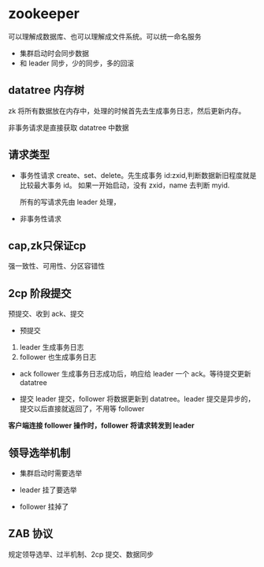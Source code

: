 # zookeeper

可以理解成数据库、也可以理解成文件系统。可以统一命名服务

- 集群启动时会同步数据
- 和 leader 同步，少的同步，多的回滚

## datatree 内存树

zk 将所有数据放在内存中，处理的时候首先去生成事务日志，然后更新内存。

非事务请求是直接获取 datatree 中数据

## 请求类型

- 事务性请求
  create、set、delete。先生成事务 id:zxid,判断数据新旧程度就是比较最大事务 id。
  如果一开始启动，没有 zxid，name 去判断 myid.

  所有的写请求先由 leader 处理，

- 非事务性请求

## cap,zk只保证cp

强一致性、可用性、分区容错性

## 2cp 阶段提交

预提交、收到 ack、提交

- 预提交

1. leader 生成事务日志
2. follower 也生成事务日志

- ack
  follower 生成事务日志成功后，响应给 leader 一个 ack。等待提交更新 datatree

- 提交
  leader 提交，follower 将数据更新到 datatree。leader 提交是异步的，提交以后直接就返回了，不用等 follower

**客户端连接 follower 操作时，follower 将请求转发到 leader**

## 领导选举机制

- 集群启动时需要选举

- leader 挂了要选举

- follower 挂掉了

## ZAB 协议

规定领导选举、过半机制、2cp 提交、数据同步
